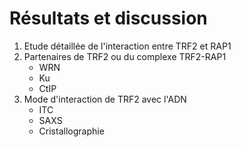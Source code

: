 # Résultats et discussion

1. Etude détaillée de l'interaction entre TRF2 et RAP1
2. Partenaires de TRF2 ou du complexe TRF2-RAP1
    - WRN
    - Ku
    - CtIP
3. Mode d'interaction de TRF2 avec l'ADN
    - ITC
    - SAXS
    - Cristallographie

